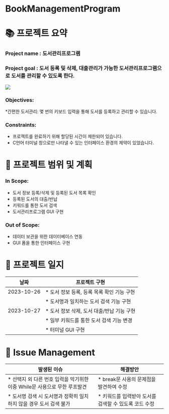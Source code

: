 # BookManagementProgram

# 📚 프로젝트 요약

### Project name : 도서관리프로그램
### Project goal : 도서 등록 및 삭제, 대출관리가 가능한 도서관리프로그램으로 도서를 관리할 수 있도록 한다.

<img src="https://img.shields.io/badge/C-A8B9CC?style=plastic&logo=C&logoColor=White">

### Objectives:
 *간편한 도서관리: 몇 번의 키보드 입력을 통해 도서를 등록하고 관리할 수 있습니다. 

### Constraints:
 * 프로젝트를 완료하기 위해 할당된 시간이 제한되어 있습니다.
 * C언어 터미널 창으로만 나타낼 수 있는 인터페이스 환경의 제약이 있었습니다. 

# 📆 프로젝트 범위 및 계획 
### In Scope:
 * 도서 정보 등록/삭제 및 등록된 도서 목록 확인
 * 등록된 도서의 대출/반납
 * 키워드를 통한 도서 검색
 * 도서관리프로그램 GUI 구현

### Out of Scope:
 * 데이터 보관을 위한 데이터베이스 연동
 * GUI 폼을 통한 인터페이스 구현

# 💬 프로젝트 일지
|날짜|프로젝트 구현| 
|---|---|
|2023-10-26|   * 도서 정보 등록, 등록 목록 확인 기능 구현|
|          |   * 도서명과 일치하는 도서 검색 기능 구현|
|2023-10-27|   * 도서 정보 삭제, 도서 대출/반납 기능 구현|
|          |   * 일부 키워드를 통한 도서 검색 기능 변경|
|          |   * 터미널 GUI 구현|

# 🔨 Issue Management 
  
|발생된 이슈|해결방안
|---|---|
|* 선택지 외 다른 번호 입력을 막기위한 이중 While문 사용으로 무한 루프발견 | * break문 사용의 문제점을 발견하여 수정| 
|* 도서명 검색 시 도서명과 정확히 일치하지 않을 경우 도서 검색 불가        | * 키워드를 입력받아 도서를 검색할 수 있도록 코드 수정|
  
   
                
